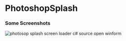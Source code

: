 # PhotoshopSplash

### Some Screenshots

![photosop splash screen loader c# source open winform](http://4.bp.blogspot.com/-sn2kmlvlR7w/UkghnNCG6KI/AAAAAAAAAZI/DH1Q4mjHQFQ/s1600/1033%282%29.PNG)
